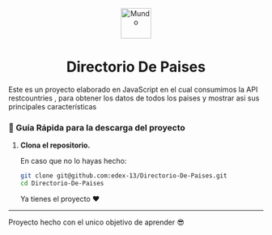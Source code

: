 <p align="center">
    <img alt="Mundo" src="https://i.pinimg.com/originals/4a/17/d8/4a17d8903176ec1bf42148ea54f766a5.png" width="60" />
</p>
<h1 align="center">
Directorio De Paises
</h1>

<p>Este es un proyecto elaborado en JavaScript en el cual consumimos la API restcountries , para obtener los datos de todos los paises y mostrar asi sus principales características</p>

### 🤖 Guía Rápida para la descarga del proyecto

1.  **Clona el repositorio.**

    En caso que no lo hayas hecho: 

    ```sh
    git clone git@github.com:edex-13/Directorio-De-Paises.git
    cd Directorio-De-Paises
    ```
    Ya tienes el proyecto ❤
--------

Proyecto hecho con el unico objetivo de aprender 😎